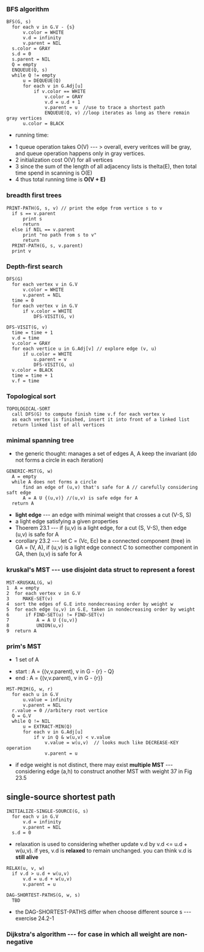 ### BFS algorithm
```
BFS(G, s)
  for each v in G.V - {s}
      v.color = WHITE
      v.d = infinity
      v.parent = NIL
  s.color = GRAY
  s.d = 0
  s.parent = NIL
  Q = empty
  ENQUEUE(Q, s)
  while Q != empty
      u = DEQUEUE(Q)
      for each v in G.Adj[u]
          if v.color == WHITE
              v.color = GRAY
              v.d = u.d + 1
              v.parent = u  //use to trace a shortest path
              ENQUEUE(Q, v) //loop iterates as long as there remain gray vertices
      u.color = BLACK
```
* running time:
+ 1 queue operation takes O(V) --- > overall, every veritces will be gray, and queue operation happens only in gray vertices.
+ 2 initialization cost O(V) for all vertices
+ 3 since the sum of the length of all adjacency lists is thelta(E), then total time spend in scanning is O(E)
+ 4 thus total running time is **O(V + E)**

### breadth first trees
```
PRINT-PATH(G, s, v) // print the edge from vertice s to v
  if s == v.parent
      print s
      return
  else if NIL == v.parent
      print "no path from s to v"
      return
  PRINT-PATH(G, s, v.parent)
  print v
```

### Depth-first search
```
DFS(G)
  for each vertex v in G.V
      v.color = WHITE
      v.parent = NIL
  time = 0
  for each vertex v in G.V
      if v.color = WHITE
          DFS-VISIT(G, v)
```
```
DFS-VISIT(G, v)
  time = time + 1
  v.d = time
  v.color = GRAY
  for each vertice u in G.Adj[v] // explore edge (v, u)
      if u.color = WHITE
          u.parent = v
          DFS-VISIT(G, u)
  v.color = BLACK
  time = time + 1
  v.f = time
```
### Topological sort
```
TOPOLOGICAL-SORT
  call DFS(G) to compute finish time v.f for each vertex v
  as each vertex is finished, insert it into front of a linked list
  return linked list of all vertices  
```
### minimal spanning tree
+ the generic thought: manages a set of edges A, A keep the invariant (do not forms a circle in each iteration)

```
GENERIC-MST(G, w)
  A = empty
  while A does not forms a circle
      find an edge of (u,v) that's safe for A // carefully considering saft edge
      A = A U {(u,v)} //(u,v) is safe edge for A
  return A
```

+ **light edge** --- an edge with minimal weight that crosses a cut (V-S, S)
+ a light edge satisfying a given properties
+ Thoerem 23.1 --- if (u,v) is a light edge, for a cut (S, V-S), then edge (u,v) is safe for A
+ corollary 23.2 --- let C = (Vc, Ec) be a connected component (tree) in GA = (V, A), if (u,v) is a light edge connect C to someother component in GA, then (u,v) is safe for A

### kruskal's MST --- use disjoint data struct to represent a forest
```
MST-KRUSKAL(G, w)
1  A = empty
2  for each vertex v in G.V
3     MAKE-SET(v)
4  sort the edges of G.E into nondecreasing order by weight w
5  for each edge (u,v) in G.E, taken in nondecreasing order by weight
6      if FIND-SET(u) != FIND-SET(v)
7          A = A U {(u,v)}
8          UNION(u,v)
9  return A
```
### prim's MST
+ 1 set of A
* start : A = {(v,v.parent), v in G - {r} - Q}
* end   : A = {(v,v.parent), v in G - {r}}
```
MST-PRIM(G, w, r)
  for each u in G.V
      u.value = infinity
      v.parent = NIL
  r.value = 0 //arbitery root vertice
  Q = G.V
  while Q != NIL
      u = EXTRACT-MIN(Q)
      for each v in G.Adj[u]
          if v in Q & w(u,v) < v.value
              v.value = w(u,v)  // looks much like DECREASE-KEY operation
              v.parent = u
```
* if edge weight is not distinct, there may exist **multiple MST** --- considering edge (a,h) to construct another MST with weight 37 in Fig 23.5

## single-source shortest path
```
INITIALIZE-SINGLE-SOURCE(G, s)
  for each v in G.V
      v.d = infinity
      v.parent = NIL
  s.d = 0
```
* relaxation is used to considering whether update v.d by v.d <= u.d + w(u,v). if yes, v.d is **relaxed** to remain unchanged. you can think v.d is **still alive**
```
RELAX(u, v, w)
  if v.d > u.d + w(u,v)
      v.d = u.d + w(u,v)
      v.parent = u
```
```
DAG-SHORTEST-PATHS(G, w, s)
  TBD
```
+ the DAG-SHORTEST-PATHS differ when choose different source s --- exercise 24.2-1

### Dijkstra's algorithm --- for case in which all weight are non-negative
